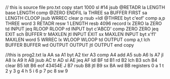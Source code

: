// this is source file pro.txt
copy start 1000 
 sl #14 
 jsub @RETADR 
 la LENGTH 
 base LENGTH 
 comp @ZERO 
ENDFIL la THREE 
 sa BUFFER 
FIRST sa LENGTH 
CLOOP jsub WRREC 
 clear p
 rsub 
 =ldl @THREE 
 byt c'eof' 
 comp a,p 
THREE word 3 
RETADR resw 1 
LENGTH resb 4096 
record lx ZERO 
 la ZERO 
 td INPUT 
 jeq RLOOP 
RLOOP rd INPUT 
 byt c'ABCD' 
 comp ZERO 
ZERO jeq EXIT 
 sch BUFFER 
 tr MAXLEN 
 jtl INPUT 
EXIT sx MAXLEN 
INPUT byt x'f1' 
MAXLEN word 5 
WRREC lx WLOOP 
WLOOP td OUTPUT 
 comp a,t 
 lch BUFFER 
BUFFER wd OUTPUT 
OUTPUT jtl OUTPUT 
 end copy
 
 //this is prog2.txt
 la AA
sa A1
byt A2
tixr A3
comp A4
add A5
sub A6
ls A7
jl A8
lx A9
lt AB
jsub AC
tr AD
sl AE
jeq AF
ldl BF
td B1
rd B2
lch B3
sch B4
clear B5
ldt B6
eof 43454E
J B7
rsub B8
jtl B9
sx BA
wd BB
registers 0
a 1
t 2
y 3
g 4
h 5
i 6
p 7
pc 8
sw 9
